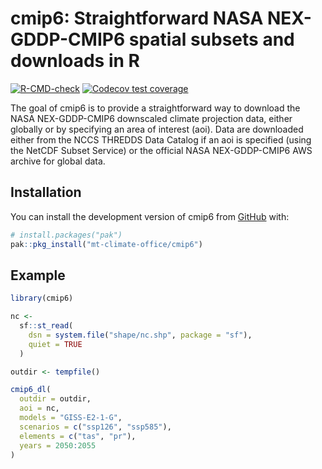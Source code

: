 
<!-- README.md is generated from README.Rmd. Please edit that file -->

# cmip6: Straightforward NASA NEX-GDDP-CMIP6 spatial subsets and downloads in R

<!-- badges: start -->

[![R-CMD-check](https://github.com/mt-climate-office/cmip6/actions/workflows/R-CMD-check.yaml/badge.svg)](https://github.com/mt-climate-office/cmip6/actions/workflows/R-CMD-check.yaml)
[![Codecov test
coverage](https://codecov.io/gh/mt-climate-office/cmip6/branch/main/graph/badge.svg)](https://app.codecov.io/gh/mt-climate-office/cmip6?branch=main)
<!-- badges: end -->

The goal of cmip6 is to provide a straightforward way to download the
NASA NEX-GDDP-CMIP6 downscaled climate projection data, either globally
or by specifying an area of interest (aoi). Data are downloaded either
from the NCCS THREDDS Data Catalog if an aoi is specified (using the
NetCDF Subset Service) or the official NASA NEX-GDDP-CMIP6 AWS archive
for global data.

## Installation

You can install the development version of cmip6 from
[GitHub](https://github.com/) with:

``` r
# install.packages("pak")
pak::pkg_install("mt-climate-office/cmip6")
```

## Example

``` r
library(cmip6)

nc <- 
  sf::st_read(
    dsn = system.file("shape/nc.shp", package = "sf"),
    quiet = TRUE
  )

outdir <- tempfile()

cmip6_dl(
  outdir = outdir,
  aoi = nc,
  models = "GISS-E2-1-G",
  scenarios = c("ssp126", "ssp585"),
  elements = c("tas", "pr"),
  years = 2050:2055
)
```
